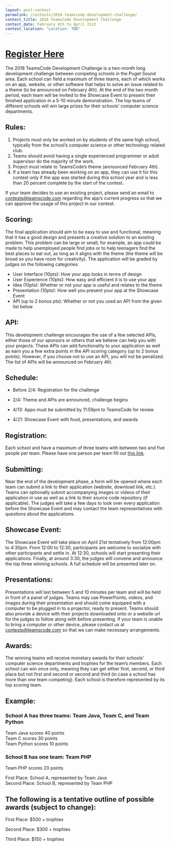 ```yaml
---
layout: post-contest
permalink: /contests/2018-teamscode-development-challenge/
contest_title: 2018 TeamsCode Development Challenge
contest_date: February 4th to April 21st
contest_location: "Location: TBD"
---
```


<!--<div style="float: right; margin-right: -140px; margin-left: 10px; text-align: center;">
  <h1 style="text-align: left"><b>Sponsors</b></h1>
  <a href="https://tealsk12.org"><img src="/assets/images/sponsor_msft_teals.png" alt="TEALS" style="width:180px;"></a>
  <br><a href="https://pscsta.org"><img src="/assets/images/sponsor_pscsta.png" alt="PSCSTA" style="width: 150px; margin-right: 20px;"></a> <br>
  <a href="https://pagliacci.com"><img src="/assets/images/sponsor_pagliacci.jpg" alt="Pagliacci" style="width:100px;"></a>
  <br><br><a href="http://mercerislandlions.org"><img src="/assets/images/sponsor_lions.jpg" alt="Lions" style="width:100px;"></a>
</div>-->

# [Register Here](https://teamscode.typeform.com/to/pqwej3)

The 2018 TeamsCode Development Challenge is a two-month long development challenge between competing schools in the Puget Sound area. Each school can field a maximum of three teams, each of which works on an app, website, or other software that helps to solve an issue related to a theme (to be announced on February 4th). At the end of the two month period, each team will be invited to the Showcase Event to present their finished application in a 5-10 minute demonstration. The top teams of different schools will win large prizes for their schools’ computer science departments.

## Rules: 

1. Projects must only be worked on by students of the same high school, typically from the school’s computer science or other technology related club. 
2. Teams should avoid having a single experienced programmer or adult supervisor do the majority of the work.
3. Project must relate to TeamsCode’s theme (announced February 4th).
4. If a team has already been working on an app, they can use it for this contest only if the app was started during this school year and is less than 20 percent complete by the start of the contest. 

If your team decides to use an existing project, please send an email to contests@teamscode.com regarding the app’s current progress so that we can approve the usage of this project in our contest. 

## Scoring: 

The final application should aim to be easy to use and functional, meaning that it has a good design and presents a creative solution to an existing problem. This problem can be large or small; for example, an app could be made to help unemployed people find jobs or to help teenagers find the best places to eat out, as long as it aligns with the theme (the theme will be broad so you have room for creativity). The application will be graded by judges on the following categories: 

* User Interface (10pts): How your app looks in terms of design 
* User Experience (10pts): How easy and efficient it is to use your app 
* Idea (10pts): Whether or not your app is useful and relates to the theme
* Presentation (10pts): How well you present your app at the Showcase Event 
* API (up to 2 bonus pts): Whether or not you used an API from the given list below

## API:  

This development challenge encourages the use of a few selected APIs, either those of our sponsors or others that we believe can help you with your projects. These APIs can add functionality to your application as well as earn you a few extra points in the API scoring category (up to 2 bonus points). However, if you choose not to use an API, you will not be penalized. The list of APIs will be announced on February 4th. 

## Schedule: 

* Before 2/4: Registration for the challenge

* 2/4: Theme and APIs are announced, challenge begins

* 4/13: Apps must be submitted by 11:59pm to TeamsCode for review

* 4/21: Showcase Event with food, presentations, and awards

## Registration: 

Each school and have a maximum of three teams with between two and five people per team. Please have one person per team fill out [this link](https://teamscode.typeform.com/to/pqwej3). 

## Submitting: 

Near the end of the development phase, a form will be opened where each team can submit a link to their application (website, download link, etc.). Teams can optionally submit accompanying images or videos of their application in use as well as a link to their source code repository (if applicable). The judges will take a few days to look over every application before the Showcase Event and may contact the team representatives with questions about the applications. 

## Showcase Event: 

The Showcase Event will take place on April 21st tentatively from 12:00pm to 4:30pm. From 12:00 to 12:30, participants are welcome to socialize with other participants and settle in. At 12:30, schools will start presenting their applications. Finally, at around 3:30, the judges will convene and announce the top three winning schools. A full schedule will be presented later on. 

## Presentations:

Presentations will last between 5 and 10 minutes per team and will be held in front of a panel of judges. Teams may use PowerPoints, videos, and images during their presentation and should come equipped with a computer to be plugged in to a projector, ready to present. Teams should also provide a device with their projects downloaded onto or a website url for the judges to follow along with before presenting. If your team is unable to bring a computer or other device, please contact us at contests@teamscode.com so that we can make necessary arrangements. 

## Awards: 

The winning teams will receive monetary awards for their schools’ computer science departments and trophies for the team’s members. Each school can win once only, meaning they can get either first, second, or third place but not first and second or second and third (in case a school has more than one team competing). Each school is therefore represented by its top scoring team. 

## Example: 

### School A has three teams: Team Java, Team C, and Team Python   
Team Java scores 40 points  
Team C scores 30 points  
Team Python scores 10 points  

### School B has one team: Team PHP  
Team PHP scores 20 points  

First Place: School A, represented by Team Java  
Second Place: School B, represented by Team PHP  

## The following is a tentative outline of possible awards (subject to change): 

First Place: $500 + trophies

Second Place: $300 + trophies

Third Place: $150 + trophies


